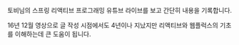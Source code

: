 토비님의 스프링 리액티브 프로그래밍 유튜브 라이브를 보고 간단히 내용을 기록합니다.

16년 12월 영상으로 글 작성 시점에서도 4년이나 지났지만 리액티브와 웹플럭스의 기초를 이해하는데 큰 도움이 됩니다.
